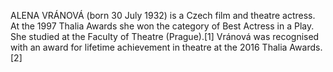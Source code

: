 ALENA VRÁNOVÁ (born 30 July 1932) is a Czech film and theatre actress. At the 1997 Thalia Awards she won the category of Best Actress in a Play. She studied at the Faculty of Theatre (Prague).[1] Vránová was recognised with an award for lifetime achievement in theatre at the 2016 Thalia Awards.[2]
